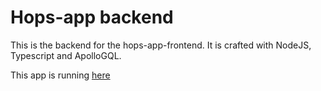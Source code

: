 # Hops-app backend

This is the backend for the hops-app-frontend. It is crafted with NodeJS, Typescript and ApolloGQL.

This app is running [here](https://hopsapp.fly.dev/)
